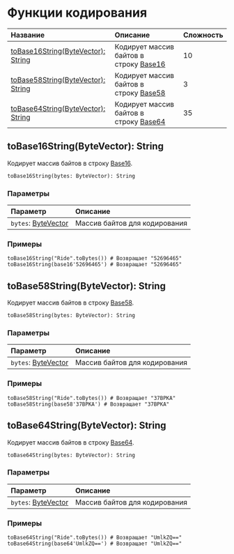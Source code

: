 # Функции кодирования

| Название | Описание | Сложность |
| :--- | :--- | :--- |
| [toBase16String(ByteVector): String](#to-base-16-string) | Кодирует массив байтов в строку [Base16](https://ru.wikipedia.org/wiki/Шестнадцатеричная_система_счисления) | 10 |
| [toBase58String(ByteVector): String](#to-base-58-string) | Кодирует массив байтов в строку [Base58](https://ru.wikipedia.org/wiki/Base58) | 3 |
| [toBase64String(ByteVector): String](#to-base-64-string) | Кодирует массив байтов в строку [Base64](https://ru.wikipedia.org/wiki/Base64) | 35 |

## toBase16String(ByteVector): String<a id="to-base-16-string"></a>

Кодирует массив байтов в строку [Base16](https://ru.wikipedia.org/wiki/Шестнадцатеричная_система_счисления).

``` ride
toBase16String(bytes: ByteVector): String
```

### Параметры

| Параметр | Описание |
| :--- | :--- |
| `bytes`: [ByteVector](/ru/ride/data-types/byte-vector) | Массив байтов для кодирования |

### Примеры

```ride
toBase16String("Ride".toBytes()) # Возвращает "52696465"
toBase16String(base16'52696465') # Возвращает "52696465"
```

## toBase58String(ByteVector): String<a id="to-base-58-string"></a>

Кодирует массив байтов в строку [Base58](https://ru.wikipedia.org/wiki/Base58).

``` ride
toBase58String(bytes: ByteVector): String
```

### Параметры

| Параметр | Описание |
| :--- | :--- |
| `bytes`: [ByteVector](/ru/ride/data-types/byte-vector) | Массив байтов для кодирования |

### Примеры

```ride
toBase58String("Ride".toBytes()) # Возвращает "37BPKA"
toBase58String(base58'37BPKA') # Возвращает "37BPKA"
```

## toBase64String(ByteVector): String<a id="to-base-64-string"></a>

Кодирует массив байтов в строку [Base64](https://ru.wikipedia.org/wiki/Base64).

``` ride
toBase64String(bytes: ByteVector): String
```

### Параметры

| Параметр | Описание |
| :--- | :--- |
| `bytes`: [ByteVector](/ru/ride/data-types/byte-vector) | Массив байтов для кодирования |

### Примеры

```ride
toBase64String("Ride".toBytes()) # Возвращает "UmlkZQ=="
toBase64String(base64'UmlkZQ==') # Возвращает "UmlkZQ=="
```
